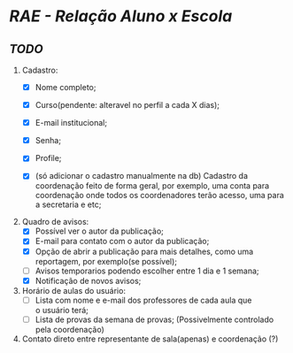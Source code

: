 # ***RAE - Relação Aluno x Escola***

## ***TODO***
1. Cadastro:
    - [X] Nome completo;
    - [X] Curso(pendente: alteravel no perfil a cada X dias);
    - [X] E-mail institucional;
    - [X] Senha;
    - [X] Profile;

    - [X] (só adicionar o cadastro manualmente na db) Cadastro da coordenação feito de forma geral, por exemplo, uma conta para coordenação onde todos os coordenadores terão acesso, uma para a secretaria e etc;

2. Quadro de avisos:
    - [X] Possível ver o autor da publicação;
    - [X] E-mail para contato com o autor da publicação;
    - [X] Opção de abrir a publicação para mais detalhes, como uma reportagem, por exemplo(se possível);
    - [ ] Avisos temporarios podendo escolher entre 1 dia e 1 semana;
    - [X] Notificação de novos avisos;

3. Horário de aulas do usuário:
    - [ ] Lista com nome e e-mail dos professores de cada aula que o usuário terá;
    - [ ] Lista de provas da semana de provas;
    (Possivelmente controlado pela coordenação)

4. Contato direto entre representante de sala(apenas) e coordenação (?)

